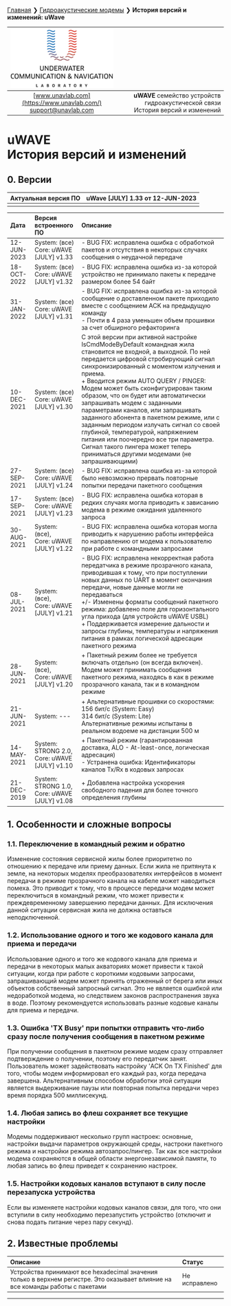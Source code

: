 [Главная](/README_RU) ❯ [Гидроакустические модемы](/underwater_acoustic_modems_ru) ❯ **История версий и изменений: uWave**

<div style="page-break-after: always;"></div>

| ![logo](/documentation/sm_logo.png) |  |
| :---: | ---: |
| [www.unavlab.com](https://www.unavlab.com/) <br/> [support@unavlab.com](mailto:support@unavlab.com) | **uWAVE** семейство устройств гидроакустической связи <br/> История версий и изменений |
  
# uWAVE <br/> История версий и изменений

<div style="page-break-after: always;"></div>

## 0. Версии

| Актуальная версия ПО | **uWave [JULY] 1.33** от 12-JUN-2023 |
| :--- | :--- |
| | |

| Дата | Версия встроенного ПО | Описание |
| :--- | :--- | :--- |
| 12-JUN-2023 | System: (все) <br/> Core: uWAVE [JULY] v1.33 | - BUG FIX: исправлена ошибка с обработкой пакетов и отсутствия в некоторых случаях сообщения о неудачной передаче |
| 18-OCT-2022 | System: (все) <br/> Core: uWAVE [JULY] v1.32 | - BUG FIX: исправлена ошибка из-за которой устройство не принимало пакеты к передаче размером более 54 байт |
| 31-JAN-2022 | System: (все) <br/> Core: uWAVE [JULY] v1.31 | - BUG FIX: исправлена ошибка из-за которой сообщение о доставленном пакете приходило вместе с сообщением ACK на предыдущую команду <br/> - Почти в 4 раза уменьшен объем прошивки за счет обширного рефакторинга  |
| 10-DEC-2021 | System: (все) <br/> Core: uWAVE [JULY] v1.30 | С этой версии при активной настройке IsCmdModeByDefault командная жила становится не входной, а выходной. По ней передается цифровой стробирующий сигнал синхронизированный с моментом излучения и приема. <br/> + Вводится режим AUTO QUERY / PINGER: Модем может быть сконфигурирован таким образом, что он будет или автоматически запрашивать модем с заданными параметрами каналов, или запрашивать заданного абонента в пакетном режиме, или с заданным периодом излучать сигнал со своей глубиной, температурой, напряжением питания или поочередно все три параметра. Сигнал такого пингера может теперь приниматься другими модемами (не запрашивающими) |
| 27-SEP-2021 | System: (все) <br/> Core: uWAVE [JULY] v1.24 | - BUG FIX: исправлена ошибка из-за которой было невозможно прервать повторные попытки передачи пакетного сообщения |
| 17-SEP-2021 | System: (все) <br/> Core: uWAVE [JULY] v1.23 | - BUG FIX: исправлена ошибка которая в редких случаях могла приводить к зависанию модема в режиме ожидания удаленного запроса |
| 30-AUG-2021 | System: (все), <br/> Core: uWAVE [JULY] v1.22 | - BUG FIX: исправлена ошибка которая могла приводить к нарушению работы интерфейса по направлению от модема к пользователю при работе с командными запросами |
| 08-JUL-2021 | System: (все), <br/> Core: uWAVE [JULY] v1.21 | - BUG FIX: исправлена некорректная работа передатчика в режиме прозрачного канала, приводившая к тому, что при поступлении новых данных по UART в момент окончания передачи, новые данные могли не передаваться <br/> +/- Изменены форматы сообщений пакетного режима: добавлено поле для горизонтального угла прихода (для устройств uWAVE USBL) <br/> + Поддерживается измерение дальности и запросы глубины, температуры и напряжения питания в рамках логической адресации пакетного режима |
| 28-JUN-2021 | System: (все), <br/> Core: uWAVE [JULY] v1.20 | + Пакетный режим более не требуется включать отдельно (он всегда включен). Модем может принимать сообщения пакетного режима, находясь в как в режиме прозрачного канала, так и в командном режиме |
| 21-JUN-2021 | System: --- | + Альтернативные прошивки со скоростями: <br/> 156 бит/с (System: Easy) <br/> 314 бит/с (System: Lite) <br/> Альтернативные режимы испытаны в реальном водоеме на дистанции 500 м |
| 14-MAY-2021 | System: STRONG 2.0, <br/> Core: uWAVE [JULY] v1.10 | + Пакетный режим (гарантированная доставка, ALO - At-least-once, логическая адресация) <br/> - Устранена ошибка: Идентификаторы каналов Tx/Rx в кодовых запросах |
| 21-DEC-2019 | System: STRONG 1.0, <br/> Core: uWAVE [JULY] v1.08 | + Добавлена настройка ускорения свободного падения для более точного определения глубины |    


## 1. Особенности и сложные вопросы

### 1.1. Переключение в командный режим и обратно
Изменение состояния сервисной жилы более приоритетно по отношению к передаче или приему данных. Если жила не притянута к земле, на некоторых моделях преобразователях интерфейсов в момент передачи в режиме прозрачного канала на кабеле может наводиться помеха. Это приводит к тому, что в процессе передачи модем может переключиться в командный режим, что может привести к преждевременному завершению передачи данных. Для исключения данной ситуации сервисная жила не должна оставться неподключенной.

### 1.2. Использование одного и того же кодового канала для приема и передачи
Использование одного и того же кодового канала для приема и передачи в некоторых малых акваториях может привести к такой ситуации, когда при работе с короткими кодовыми запросами, запрашивающий модем может принять отраженный от берега или иных объектов собственный запросный сигнал. Это не является ошибкой или недоработкой модема, но следствием законов распространения звука в воде. Поэтому рекомендуется использовать разные кодовые каналы для приема и передачи.

### 1.3. Ошибка 'TX Busy' при попытки отправить что-либо сразу после получения сообщения в пакетном режиме
При получении сообщения в пакетном режиме модем сразу отправляет подтверждение о получении, поэтому его передатчик занят. Пользователь может задействовать настройку 'ACK On TX Finished' для того, чтобы модем информировал его каждый раз, когда передача завершена. Альтернативным способом обработки этой ситуации является выдерживание паузы или повторная попытка передачи через время порядка 500 миллисекунд.

### 1.4. Любая запись во флеш сохраняет **все** текущие настройки
Модемы поддерживают несколько групп настроек: основные, настройки выдачи параметров окружающей среды, настроки пакетного режима и настройки режима автозапрос/пингер. Так как все настройки модема сохраняются в общей области энергонезависимой памяти, то любая запись во флеш приведет к сохранению настроек.

### 1.5. Настройки кодовых каналов вступают в силу после перезапуска устройства
Если вы изменяете настройки кодовых каналов связи, для того, что они вступили в силу необходимо перезапустить устройство (отключит и снова подать питание через пару секунд).

## 2. Известные проблемы

| Описание | Статус |
| :--- | :--- |
| Устройства принимают все hexadecimal значения только в верхнем регистре. Это оказывает влияние на все команды работы с пакетами | Не исправлено |

________  
                    
<div style="page-break-after: always;"></div>
